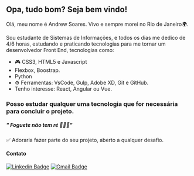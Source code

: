 ## Opa, tudo bom? Seja bem vindo!
Olá, meu nome é Andrew Soares. Vivo e sempre morei no Rio de Janeiro🌍.

Sou estudante de Sistemas de Informações, e todos os dias me dedico de  4/6 horas, estudando e praticando tecnologias para me tornar um desenvolvedor Front End, tecnologias como:
- 🎮 CSS3, HTML5 e Javascript
- Flexbox, Boostrap.
- Python
- ⚙ Ferramentas: VsCode, Gulp, Adobe XD, Git e GitHub.
 - Tenho interesse: React, Angular ou Vue.

 ### Posso estudar qualquer uma tecnologia que for necessária para concluir o projeto.
##### " Foguete não tem ré 🚀🚀🚀"
✅ Adoraria fazer parte do seu projeto, aberto a qualquer desafio.
#### Contato
[![Linkedin Badge](https://img.shields.io/badge/-LinkedIn-blue?style=flat-square&logo=Linkedin&logoColor=white&link=https://www.linkedin.com/in/andrew-soares-722643179/)](https://www.linkedin.com/in/andrew-soares-722643179/)     [![Gmail Badge](https://img.shields.io/badge/-Gmail-c14438?style=flat-square&logo=Gmail&logoColor=white&link=mailtoandrewsoares347@gmail.com)](mailto:andrewsoares347@gmail.com)
